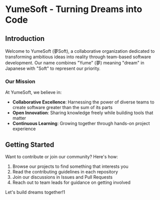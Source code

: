 # YumeSoft - Turning Dreams into Code

## Introduction

Welcome to YumeSoft (夢Soft), a collaborative organization dedicated to transforming ambitious ideas into reality through team-based software development. Our name combines "Yume" (夢) meaning "dream" in Japanese with "Soft" to represent our priority.

### Our Mission

At YumeSoft, we believe in:

- **Collaborative Excellence**: Harnessing the power of diverse teams to create software greater than the sum of its parts
- **Open Innovation**: Sharing knowledge freely while building tools that matter
- **Continuous Learning**: Growing together through hands-on project experience

## Getting Started

Want to contribute or join our community? Here's how:

1. Browse our projects to find something that interests you
2. Read the contributing guidelines in each repository
3. Join our discussions in Issues and Pull Requests
4. Reach out to team leads for guidance on getting involved

Let's build dreams together!1
